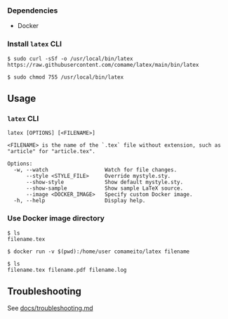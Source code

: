 ### Dependencies

- Docker

### Install `latex` CLI

```
$ sudo curl -sSf -o /usr/local/bin/latex https://raw.githubusercontent.com/comame/latex/main/bin/latex

$ sudo chmod 755 /usr/local/bin/latex
```

## Usage

### `latex` CLI

```
latex [OPTIONS] [<FILENAME>]

<FILENAME> is the name of the `.tex` file without extension, such as "article" for "article.tex".

Options:
  -w, --watch                  Watch for file changes.
      --style <STYLE_FILE>     Override mystyle.sty.
      --show-style             Show default mystyle.sty.
      --show-sample            Show sample LaTeX source.
      --image <DOCKER_IMAGE>   Specify custom Docker image.
  -h, --help                   Display help.
```

### Use Docker image directory

```
$ ls
filename.tex

$ docker run -v $(pwd):/home/user comameito/latex filename

$ ls
filename.tex filename.pdf filename.log
```

## Troubleshooting

See [docs/troubleshooting.md](docs/troubleshooting.md)
